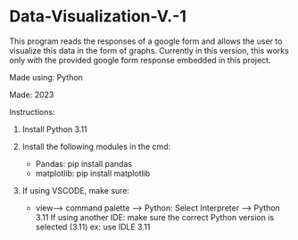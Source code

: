 # Data-Visualization-V.-1
This program reads the responses of a google form and allows the user to visualize this data in the form of graphs. Currently in this version, this works only with the provided google form response embedded in this project. 

Made using: Python

Made: 2023

Instructions:
1. Install Python 3.11

2. Install the following modules in the cmd:
	- Pandas: 	pip install pandas
	- matplotlib: 	pip install matplotlib

3. If using VSCODE, make sure:
	- view--> command palette --> Python: Select Interpreter --> Python 3.11
   If using another IDE: make sure the correct Python version is selected (3.11)
	ex: use IDLE 3.11


